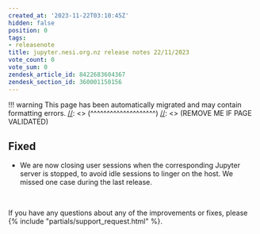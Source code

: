 ```yaml
---
created_at: '2023-11-22T03:10:45Z'
hidden: false
position: 0
tags:
- releasenote
title: jupyter.nesi.org.nz release notes 22/11/2023
vote_count: 0
vote_sum: 0
zendesk_article_id: 8422683604367
zendesk_section_id: 360001150156
---
```




[//]: <> (REMOVE ME IF PAGE VALIDATED)
[//]: <> (vvvvvvvvvvvvvvvvvvvv)
!!! warning
    This page has been automatically migrated and may contain formatting errors.
[//]: <> (^^^^^^^^^^^^^^^^^^^^)
[//]: <> (REMOVE ME IF PAGE VALIDATED)

## Fixed

-   We are now closing user sessions when the corresponding Jupyter
    server is stopped, to avoid idle sessions to linger on the host. We
    missed one case during the last release.

 

If you have any questions about any of the improvements or fixes,
please {% include "partials/support_request.html" %}.
